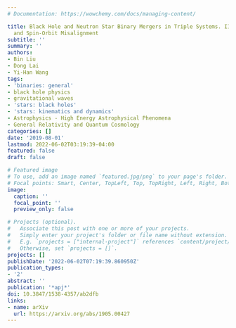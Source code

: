 ```yaml
---
# Documentation: https://wowchemy.com/docs/managing-content/

title: Black Hole and Neutron Star Binary Mergers in Triple Systems. II. Merger Eccentricity
  and Spin-Orbit Misalignment
subtitle: ''
summary: ''
authors:
- Bin Liu
- Dong Lai
- Yi-Han Wang
tags:
- 'binaries: general'
- black hole physics
- gravitational waves
- 'stars: black holes'
- 'stars: kinematics and dynamics'
- Astrophysics - High Energy Astrophysical Phenomena
- General Relativity and Quantum Cosmology
categories: []
date: '2019-08-01'
lastmod: 2022-06-02T03:19:39-04:00
featured: false
draft: false

# Featured image
# To use, add an image named `featured.jpg/png` to your page's folder.
# Focal points: Smart, Center, TopLeft, Top, TopRight, Left, Right, BottomLeft, Bottom, BottomRight.
image:
  caption: ''
  focal_point: ''
  preview_only: false

# Projects (optional).
#   Associate this post with one or more of your projects.
#   Simply enter your project's folder or file name without extension.
#   E.g. `projects = ["internal-project"]` references `content/project/deep-learning/index.md`.
#   Otherwise, set `projects = []`.
projects: []
publishDate: '2022-06-02T07:19:39.860950Z'
publication_types:
- '2'
abstract: ''
publication: '*apj*'
doi: 10.3847/1538-4357/ab2dfb
links:
- name: arXiv
  url: https://arxiv.org/abs/1905.00427
---
```

